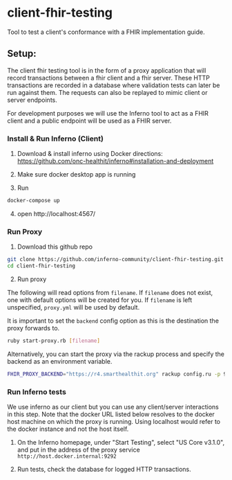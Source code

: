 # client-fhir-testing
Tool to test a client's conformance with a FHIR implementation guide.


## Setup:
The client fhir testing tool is in the form of a proxy application that 
will record transactions between a fhir client and a fhir server.  These 
HTTP transactions are recorded in a database where validation tests 
can later be run against them. The requests 
can also be replayed to mimic client or server endpoints.  <br />

For development purposes we will use the Inferno tool to act as a FHIR 
client and a public endpoint will be used as a FHIR server.

### Install & Run Inferno (Client)
1.  Download & install inferno using Docker directions: <br />
https://github.com/onc-healthit/inferno#installation-and-deployment

2.  Make sure docker desktop app is running

3.  Run 
```sh
docker-compose up
```

4.  open http://localhost:4567/


### Run Proxy
1.  Download this github repo
```sh
git clone https://github.com/inferno-community/client-fhir-testing.git
cd client-fhir-testing
```
2.  Run proxy

The following will read options from `filename`.  If `filename` does 
not exist, 
one with default options will be created for you.  If `filename` is left unspecified, 
`proxy.yml` will be used by default.

It is important to set the `backend` 
config option as this is the destination the proxy forwards to.
```sh
ruby start-proxy.rb [filename]
```

Alternatively, you can start the proxy via the rackup process and specify the 
backend as an environment variable.

```sh
FHIR_PROXY_BACKEND="https://r4.smarthealthit.org" rackup config.ru -p 9292 -o 0.0.0.0
```

### Run Inferno tests
We use inferno as our client but you can use any client/server interactions 
in this step. Note that the docker URL listed below resolves to the docker 
host machine on which the proxy is running.  Using localhost would refer 
to the docker instance and not the host itself.  <br />

1.  On the Inferno homepage, under "Start Testing", select "US Core v3.1.0", 
and put in the address of the proxy service `http://host.docker.internal:9292`

2.  Run tests, check the database for logged HTTP transactions.
